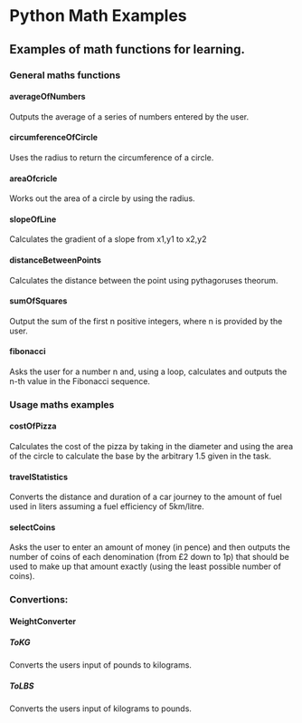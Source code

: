 # Python Math Examples
## Examples of math functions for learning.

### General maths functions
#### averageOfNumbers
Outputs the average of a series of numbers entered by the user.
#### circumferenceOfCircle
Uses the radius to return the circumference of a circle.
#### areaOfcricle
Works out the area of a circle by using the radius.
#### slopeOfLine 
Calculates the gradient of a slope from x1,y1 to x2,y2
#### distanceBetweenPoints 
Calculates the distance between the point using pythagoruses theorum.
#### sumOfSquares
Output the sum of the first n positive integers, where n is provided by the user.
#### fibonacci
Asks the user for a number n and, using a loop, calculates and outputs the n-th value in the Fibonacci sequence.

### Usage maths examples
#### costOfPizza
Calculates the cost of the pizza by taking in the diameter and using the area of the circle to calculate the base by the arbitrary 1.5 given in the task.
#### travelStatistics
Converts the distance and duration of a car journey to the amount of fuel used in liters assuming a fuel efficiency of 5km/litre.
#### selectCoins
Asks the user to enter an amount of money (in pence) and then outputs the number of coins of each denomination  (from £2 down to 1p) that should be used to make up that amount exactly (using the least possible number of coins).

### Convertions:
#### WeightConverter
##### ToKG
Converts the users input of pounds to kilograms.
##### ToLBS
Converts the users input of kilograms to pounds.
